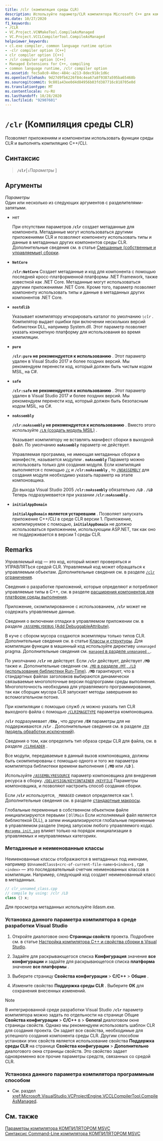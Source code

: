 ```yaml
---
title: /clr (компиляция среды CLR)
description: Используйте параметр/CLR компилятора Microsoft C++ для компиляции кода C++/CLI и C++ в качестве управляемого кода.
ms.date: 10/27/2020
f1_keywords:
- /CLR
- VC.Project.VCNMakeTool.CompileAsManaged
- VC.Project.VCCLCompilerTool.CompileAsManaged
helpviewer_keywords:
- cl.exe compiler, common language runtime option
- -clr compiler option [C++]
- clr compiler option [C++]
- /clr compiler option [C++]
- Managed Extensions for C++, compiling
- common language runtime, /clr compiler option
ms.assetid: fec5a8c0-40ec-484c-a213-8dec918c1d6c
ms.openlocfilehash: 9d27d9fb6226f84c4ea67a8f9387a595ba65468b
ms.sourcegitcommit: 9c801a43ee0d4d84956b03fd387716c818705e0d
ms.translationtype: MT
ms.contentlocale: ru-RU
ms.lasthandoff: 10/28/2020
ms.locfileid: "92907601"
---
```

# <a name="clr-common-language-runtime-compilation"></a>`/clr` (Компиляция среды CLR)

Позволяет приложениям и компонентам использовать функции среды CLR и выполнять компиляцию C++/CLI.

## <a name="syntax"></a>Синтаксис

> **`/clr`**\[**`:`**_Параметры_ ]

## <a name="arguments"></a>Аргументы

*Параметры*\
Один или несколько из следующих аргументов с разделителями-запятыми.

- нет

   При отсутствии параметров **`/clr`** создает метаданные для компонента. Метаданные могут использоваться другими приложениями CLR и позволяют компоненту использовать типы и данные в метаданных других компонентов среды CLR. Дополнительные сведения см. в статье [Смешанные (собственные и управляемые) сборки](../../dotnet/mixed-native-and-managed-assemblies.md).

- **`NetCore`**

   **`/clr:NetCore`** Создает метаданные и код для компонента с помощью последней кросс-платформенной платформы .NET Framework, также известной как .NET Core. Метаданные могут использоваться другими приложениями .NET Core. Кроме того, параметр позволяет компоненту использовать типы и данные в метаданных других компонентов .NET Core.

- **`nostdlib`**

   Указывает компилятору игнорировать каталог по умолчанию *`\clr`* . Компилятор выдает ошибки при включении нескольких версий библиотеки DLL, например System.dll. Этот параметр позволяет указать конкретную платформу для использования во время компиляции.

- **`pure`**

   **`/clr:pure` не рекомендуется к использованию** . Этот параметр удален в Visual Studio 2017 и более поздних версий. Мы рекомендуем перенести код, который должен быть чистым кодом MSIL, на C#.

- **`safe`**

   **`/clr:safe` не рекомендуется к использованию** . Этот параметр удален в Visual Studio 2017 и более поздних версий. Мы рекомендуем перенести код, который должен быть безопасным кодом MSIL, на C#.

- **`noAssembly`**

   **`/clr:noAssembly` не рекомендуется к использованию** . Вместо этого используйте [ `/LN` (создать модуль MSIL)](ln-create-msil-module.md) .

   Указывает компилятору не вставлять манифест сборки в выходной файл. По умолчанию **`noAssembly`** параметр не действует.

   Управляемая программа, не имеющая метаданных сборки в манифесте, называется *модулем* . **`noAssembly`** Параметр можно использовать только для создания модуля. Если компиляция выполняется с помощью [`/c`](c-compile-without-linking.md) и **`/clr:noAssembly`** , то [`/NOASSEMBLY`](noassembly-create-a-msil-module.md) для создания модуля необходимо указать параметр на этапе компоновщика.

   До выхода Visual Studio 2005 **`/clr:noAssembly`** обязательно **`/LD`** . **`/LD`** Теперь подразумевается при указании **`/clr:noAssembly`** .

- **`initialAppDomain`**

   **`initialAppDomain` является устаревшим** . Позволяет запускать приложение C++/CLI в среде CLR версии 1.  Приложение, компилируемое с помощью, **`initialAppDomain`** не должно использоваться приложением, использующим ASP.NET, так как оно не поддерживается в версии 1 среды CLR.

## <a name="remarks"></a>Remarks

*Управляемый код* — это код, который может проверяться и УПРАВЛЯТЬся средой CLR. Управляемый код может обращаться к управляемым объектам. Дополнительные сведения см. в разделе [ `/clr` ограничения](clr-restrictions.md).

Сведения о разработке приложений, которые определяют и потребляют управляемые типы в C++, см. в разделе [расширения компонентов для платформ среды выполнения](../../extensions/component-extensions-for-runtime-platforms.md).

Приложение, скомпилированное с использованием, **`/clr`** может не содержать управляемые данные.

Сведения о включении отладки в управляемом приложении см. в разделе [ `/ASSEMBLYDEBUG` (Add DebuggableAttribute)](assemblydebug-add-debuggableattribute.md).

В куче с сбором мусора создаются экземпляры только типов CLR. Дополнительные сведения см. в статье [Классы и структуры](../../extensions/classes-and-structs-cpp-component-extensions.md). Для компиляции функции в машинный код используйте директиву `unmanaged` pragma. Дополнительные сведения см. [ `managed` в разделе `unmanaged` , ](../../preprocessor/managed-unmanaged.md).

По умолчанию **`/clr`** не действует. Если **`/clr`** действует, действует **`/MD`** также и. Дополнительные сведения см. [ `/MD` в разделе `/MT` , `/LD` (использование библиотеки Run-Time)](md-mt-ld-use-run-time-library.md). **`/MD`** гарантирует, что в стандартных файлах заголовков выбираются динамически связываемые многопоточные версии подпрограмм среды выполнения. Многопоточность необходима для управляемого программирования, так как сборщик мусора CLR запускает методы завершения во вспомогательном потоке.

При компиляции с помощью служб **`/c`** можно указать тип CLR выходного файла с помощью [`/CLRIMAGETYPE`](clrimagetype-specify-type-of-clr-image.md) параметра компоновщика.

**`/clr`** подразумевает **`/EHa`** , что другие **`/EH`** параметры для не поддерживаются **`/clr`** . Дополнительные сведения см. в разделе [ `/EH` (модель обработки исключений)](eh-exception-handling-model.md).

Сведения о том, как определить тип образа среды CLR для файла, см. в разделе [`/CLRHEADER`](clrheader.md) .

Все модули, передаваемые в данный вызов компоновщика, должны быть скомпилированы с помощью одного и того же параметра компилятора библиотеки времени выполнения ( **`/MD`** или **`/LD`** ).

Используйте [`/ASSEMBLYRESOURCE`](assemblyresource-embed-a-managed-resource.md) параметр компоновщика для внедрения ресурса в сборку. [`/DELAYSIGN`](delaysign-partially-sign-an-assembly.md)[`/KEYCONTAINER`](keycontainer-specify-a-key-container-to-sign-an-assembly.md) [`/KEYFILE`](keyfile-specify-key-or-key-pair-to-sign-an-assembly.md) Параметры компоновщика, и позволяют настроить способ создания сборки.

Если **`/clr`** используется, `_MANAGED` символ определяется как 1. Дополнительные сведения см. в разделе [стандартные макросы](../../preprocessor/predefined-macros.md).

Глобальные переменные в собственном объектном файле инициализируются первыми ( `DllMain` Если исполняемый файл является библиотекой DLL), а затем инициализируются глобальные переменные в управляемом разделе (перед запуском любого управляемого кода). [`#pragma init_seg`](../../preprocessor/init-seg.md) влияет только на порядок инициализации в управляемых и неуправляемых категориях.

### <a name="metadata-and-unnamed-classes"></a>Метаданные и неименованные классы

Неименованные классы отображаются в метаданных под именами, например  `$UnnamedClass$<crc-of-current-file-name>$<index>$` , где `<index>` — это последовательный счетчик неименованных классов в компиляции. Например, следующий код создает неименованный класс в метаданных.

```cpp
// clr_unnamed_class.cpp
// compile by using: /clr /LD
class {} x;
```

Для просмотра метаданных используйте ildasm.exe.

### <a name="to-set-this-compiler-option-in-the-visual-studio-development-environment"></a>Установка данного параметра компилятора в среде разработки Visual Studio

1. Откройте диалоговое окно **Страницы свойств** проекта. Подробнее см. в статье [Настройка компилятора C++ и свойства сборки в Visual Studio](../working-with-project-properties.md).

1. Задайте для раскрывающегося списка **Конфигурация** значение **все конфигурации** и задайте для раскрывающегося списка **платформа** значение **все платформы** .

1. Выберите страницу **Свойства конфигурации**  >  **C/C++**  >  **Общие** .

1. Измените свойство **Поддержка среды CLR** . Выберите **ОК** для сохранения внесенных изменений.

> [!NOTE]
> В интегрированной среде разработки Visual Studio **`/clr`** параметр компилятора можно задать по отдельности на странице Общие **Свойства конфигурации**  >  **C/C++** в  >  **General** диалоговом окне страницы свойств. Однако мы рекомендуем использовать шаблон CLR для создания проекта. Он задает все свойства, необходимые для успешного создания компонента среды CLR. Другим способом установки этих свойств является использование свойства **Поддержка среды CLR** на странице **Свойства конфигурации**  >  **Дополнительно** диалогового окна страницы свойств. Это свойство задает одновременно все прочие параметры средств, связанных со средой CLR.

### <a name="to-set-this-compiler-option-programmatically"></a>Установка данного параметра компилятора программным способом

- См. раздел <xref:Microsoft.VisualStudio.VCProjectEngine.VCCLCompilerTool.CompileAsManaged>.

## <a name="see-also"></a>См. также

[Параметры компилятора КОМПИЛЯТОРОМ MSVC](compiler-options.md)\
[Синтаксис Command-Line компилятора КОМПИЛЯТОРОМ MSVC](compiler-command-line-syntax.md)
